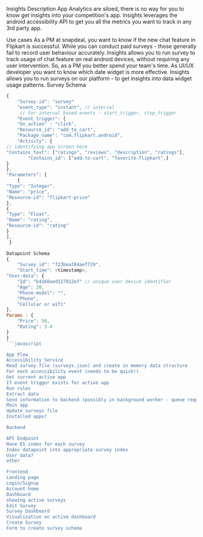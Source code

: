 Insights
Description
App Analytics are siloed, there is no way for you to know get insights into your competition's app. Insights leverages the android accessibility API to get you all the metrics you want to track in any 3rd party app.

Use cases
As a PM at snapdeal, you want to know if the new chat feature in Flipkart is successful. While you can conduct paid surveys - those generally fail to record user behaviour accurately. Insights allows you to run survey to track usage of chat feature on real android devices, without requiring any user intervention. So, as a PM you better spend your team's time.
As UI/UX developer you want to know which date widget is more effective. Insights allows you to run surveys on our platform - to get insights into data widget usage patterns.
Survey Schema

```javascript
{
	"Survey-id": "survey"
	"event_type": "instant", // interval
	 // For interval based events - start_trigger, stop_trigger
	"Event_trigger": {
	"On_action" : "click",
	"Resource_id": "add_to_cart",
	"Package_name": "com.flipkart.android",
	"Activity": {
// identifying app screen here
"Contains_text": ["ratings", "reviews", "description", "ratings"],
		"Contains_id": ["add-to-cart", "favorite-flipkart",]
}
},
"Parameters": [
	{
"Type": "Integer",
"Name": "price",
"Resource-id": "flipkart-price"
},
{
"Type": "Float",
"Name": "rating",
"Resource-id": "rating"
}
],
 }

Datapoint Schema
{
	"Survey_id": "f23bea784aef729",
	"Start_time": <timestamp>,
"User-data": {
	"Id": "b4168aed127012ef" // unique user device identifier
	"Age": 20,
	"Phone-model": "",
	"Phone",
	"Cellular or wifi"
},
Params : {
	"Price": 50,
	"Rating": 3.4
}
}
```javascript

App Flow
Accessibility Service
Read survey file (surveys.json) and create in memory data structure
For each accessibility event (needs to be quick!)
Get current active app
If event trigger exists for active app
Run rules
Extract data
Send information to backend (possibly in background worker - queue requests)
Main app
Update surveys file
Installed apps?

Backend

API Endpoint
Have ES index for each survey
Index datapoint into appropriate survey index
User data?
other

Frontend
Landing page
Login/Signup
Account home
Dashboard 
showing active surveys
Edit Survey
Survey Dashboard
Visualization on active dashboard
Create Survey
Form to create survey schema
